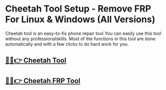 # Cheetah Tool Setup - Remove FRP For Linux & Windows (All Versions)


Cheetah tool is an easy-to-fix phone repair tool You can easily use this tool without any professionalskills. Most of the functions in this tool are done automatically and with a few clicks to do hard work for you.


## [🎉🚀👉 Cheetah Tool](https://alipc.pro/dl/)

## [🎉🚀👉 Cheetah FRP Tool](https://alipc.pro/dl/)
